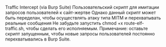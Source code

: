 Traffic Intercept (via Burp Suite)
    Пользовательский скрипт для имитации запросов пользователей к сайт-жертве
    Однако данный скрипт может быть переделан, чтобы осуществлять атаку типа MITM и перехватывать реальные сообщения
    Не забудьте запустить chmod +x route-elf-traffic.sh, чтобы сделать его исполняемым.
    Примечание: оставьте скрипт запущенным, чтобы новые запросы пользователей постоянно перехватывались в Burp Suite.
